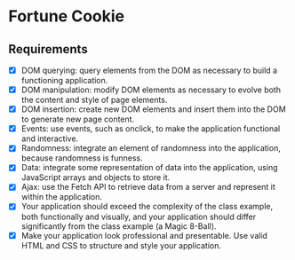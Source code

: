 # Fortune Cookie

## Requirements

- [x] DOM querying: query elements from the DOM as necessary to build a functioning application.
- [x] DOM manipulation: modify DOM elements as necessary to evolve both the content and style of page elements.
- [x] DOM insertion: create new DOM elements and insert them into the DOM to generate new page content.
- [x] Events: use events, such as onclick, to make the application functional and interactive.
- [x] Randomness: integrate an element of randomness into the application, because randomness is funness.
- [x] Data: integrate some representation of data into the application, using JavaScript arrays and objects to store it.
- [x] Ajax: use the Fetch API to retrieve data from a server and represent it within the application.
- [x] Your application should exceed the complexity of the class example, both functionally and visually, and your application should differ significantly from the class example (a Magic 8-Ball).
- [x] Make your application look professional and presentable. Use valid HTML and CSS to structure and style your application.
